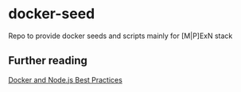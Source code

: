 # docker-seed

Repo to provide docker seeds and scripts mainly for [M|P]ExN stack

## Further reading

[Docker and Node.js Best Practices](https://github.com/nodejs/docker-node/blob/master/docs/BestPractices.md)
